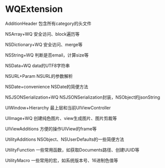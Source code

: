 WQExtension
===========

AdditionHeader            包含所有category的头文件

NSArray+WQ                安全访问、block遍历等

NSDictionary+WQ           安全访问、merge等

NSString+WQ               判断是否email，计算size等

NSData+WQ                 data的UTF8字符串

NSURL+Param               NSURL的参数解析

NSDate+convenience        NSDate的简便方法

NSJSONSerialization+WQ    NSJSONSerialization封装，NSObject的jsonString

UIWindow+Hierarchy        最上层和当前UIViewController

UIImage+WQ                创建纯色图片、view生成图片、图片剪裁等

UIViewAdditions           方便的操作UIView的frame等

UtilityAdditions          NSObject、NSUserDefaults的一些简便方法

UtilityFunction           一些常用函数，如获取Documents路径、创建UUID等

UtilityMacro              一些常用的宏，如系统版本号、16进制色值等
